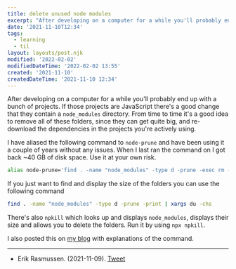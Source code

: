 ```yaml
---
title: delete unused node modules
excerpt: "After developing on a computer for a while you'll probably end up with a bunch of projects"
date: '2021-11-10T12:34'
tags:
  - learning
  - til
layout: layouts/post.njk
modified: '2022-02-02'
modifiedDateTime: '2022-02-02 13:55'
created: '2021-11-10'
createdDateTime: '2021-11-10 12:34'
---
```


After developing on a computer for a while you'll probably end up with a bunch of projects. If those projects are JavaScript there's a good change that they contain a `node_modules` directory. From time to time it's a good idea to remove all of these folders, since they can get quite big, and re-download the dependencies in the projects you're actively using.

I have aliased the following command to `node-prune` and have been using it a couple of years without any issues. When I last ran the command on I got back ~40 GB of disk space. Use it at your own risk.

```bash
alias node-prune='find . -name "node_modules" -type d -prune -exec rm -rf '{}' +'
```

If you just want to find and display the size of the folders you can use the following command

```bash
find . -name "node_modules" -type d -prune -print | xargs du -chs
```

There's also `npkill` which looks up and displays `node_modules`, displays their size and allows you to delete the folders. Run it by using `npx npkill`.

I also posted this on [my blog](https://willcodefor.beer/posts/save-disk-space-by-deleting-node-modules/) with explanations of the command.

---

- Erik Rasmussen. (2021-11-09). [Tweet](https://twitter.com/erikras/status/1458074052929728515)
